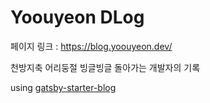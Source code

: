 # Yoouyeon DLog

페이지 링크 : <https://blog.yoouyeon.dev/>

천방지축 어리둥절 빙글빙글 돌아가는 개발자의 기록

using [gatsby-starter-blog](https://github.com/gatsbyjs/gatsby-starter-blog)
